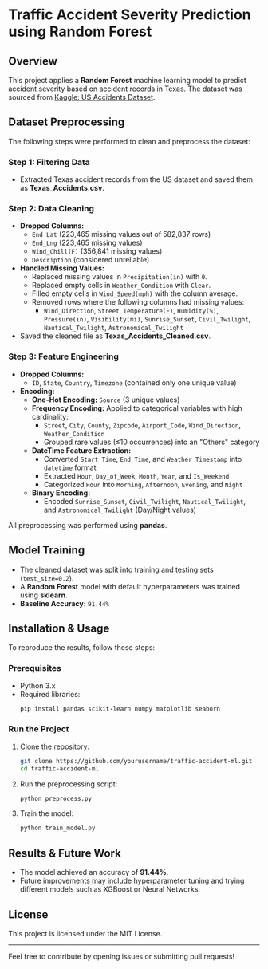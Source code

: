 # Traffic Accident Severity Prediction using Random Forest

## Overview

This project applies a **Random Forest** machine learning model to predict accident severity based on accident records in Texas. The dataset was sourced from [Kaggle: US Accidents Dataset](https://www.kaggle.com/datasets/sobhanmoosavi/us-accidents).

## Dataset Preprocessing

The following steps were performed to clean and preprocess the dataset:

### Step 1: Filtering Data

- Extracted Texas accident records from the US dataset and saved them as **Texas\_Accidents.csv**.

### Step 2: Data Cleaning

- **Dropped Columns:**
  - `End_Lat` (223,465 missing values out of 582,837 rows)
  - `End_Lng` (223,465 missing values)
  - `Wind_Chill(F)` (356,841 missing values)
  - `Description` (considered unreliable)
- **Handled Missing Values:**
  - Replaced missing values in `Precipitation(in)` with `0`.
  - Replaced empty cells in `Weather_Condition` with `Clear`.
  - Filled empty cells in `Wind_Speed(mph)` with the column average.
  - Removed rows where the following columns had missing values:
    - `Wind_Direction`, `Street`, `Temperature(F)`, `Humidity(%)`, `Pressure(in)`, `Visibility(mi)`, `Sunrise_Sunset`, `Civil_Twilight`, `Nautical_Twilight`, `Astronomical_Twilight`
- Saved the cleaned file as **Texas\_Accidents\_Cleaned.csv**.

### Step 3: Feature Engineering

- **Dropped Columns:**
  - `ID`, `State`, `Country`, `Timezone` (contained only one unique value)
- **Encoding:**
  - **One-Hot Encoding:** `Source` (3 unique values)
  - **Frequency Encoding:** Applied to categorical variables with high cardinality:
    - `Street`, `City`, `County`, `Zipcode`, `Airport_Code`, `Wind_Direction`, `Weather_Condition`
    - Grouped rare values (≤10 occurrences) into an "Others" category
  - **DateTime Feature Extraction:**
    - Converted `Start_Time`, `End_Time`, and `Weather_Timestamp` into `datetime` format
    - Extracted `Hour`, `Day_of_Week`, `Month`, `Year`, and `Is_Weekend`
    - Categorized `Hour` into `Morning`, `Afternoon`, `Evening`, and `Night`
  - **Binary Encoding:**
    - Encoded `Sunrise_Sunset`, `Civil_Twilight`, `Nautical_Twilight`, and `Astronomical_Twilight` (Day/Night values)

All preprocessing was performed using **pandas**.

## Model Training

- The cleaned dataset was split into training and testing sets (`test_size=0.2`).
- A **Random Forest** model with default hyperparameters was trained using **sklearn**.
- **Baseline Accuracy:** `91.44%`

## Installation & Usage

To reproduce the results, follow these steps:

### Prerequisites

- Python 3.x
- Required libraries:
  ```sh
  pip install pandas scikit-learn numpy matplotlib seaborn
  ```

### Run the Project

1. Clone the repository:
   ```sh
   git clone https://github.com/yourusername/traffic-accident-ml.git
   cd traffic-accident-ml
   ```
2. Run the preprocessing script:
   ```sh
   python preprocess.py
   ```
3. Train the model:
   ```sh
   python train_model.py
   ```

## Results & Future Work

- The model achieved an accuracy of **91.44%**.
- Future improvements may include hyperparameter tuning and trying different models such as XGBoost or Neural Networks.

## License

This project is licensed under the MIT License.

---

Feel free to contribute by opening issues or submitting pull requests!

